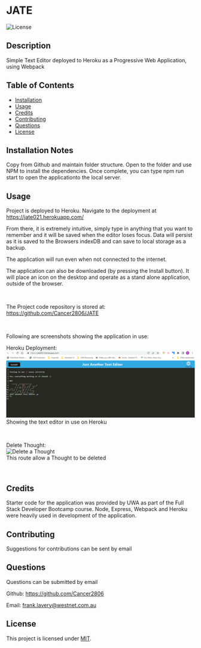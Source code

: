 # JATE

![License](https://img.shields.io/badge/License-MIT-yellow.svg)
  
## Description  

Simple Text Editor deployed to Heroku as a Progressive Web Application, using Webpack   



## Table of Contents

- [Installation](#installation-notes)
- [Usage](#usage)
- [Credits](#credits)
- [Contributing](#contributing)
- [Questions](#questions)
- [License](#license)



## Installation Notes  

  Copy from Github and maintain folder structure.  Open to the folder and use NPM to install the dependencies.  Once complete, you can type npm run start to open the applicationto the local server.   


## Usage 

  Project is deployed to Heroku.  Navigate to the deployment at https://jate021.herokuapp.com/   

  From there, it is extremely intuitive, simply type in anything that you want to remember and it will be saved when the editor loses focus.  Data will persist as it is saved to the Browsers indexDB and can save to local storage as a backup.

  The application will run even when not connected to the internet.

  The application can also be downloaded (by pressing the Install button).  It will place an icon on the desktop and operate as a stand alone application, outside of the browser.   

<br>

  The Project code repository is stored at: https://github.com/Cancer2806/JATE 


<br>

  Following are screenshots showing the application in use:  


Heroku Deployment:
<br>
<img src="./images/JATE_Heroku.png" width=700 alt = "Heroku Deployment">  
Showing the text editor in use on Heroku

<br>

Delete Thought:
<br>
<img src="./assets/images/DeleteThought.png" width=700 alt = "Delete a Thought">  
This route allow a Thought to be deleted  


<br>


## Credits  

  Starter code for the application was provided by UWA as part of the Full Stack Developer Bootcamp course.
  Node, Express, Webpack and Heroku were heavily used in development of the application.   


## Contributing  

  Suggestions for contributions can be sent by email   


## Questions
Questions can be submitted by email

Github:  https://github.com/Cancer2806

Email:  frank.lavery@westnet.com.au


## License
This project is licensed under [MIT](https://opensource.org/licenses/MIT).